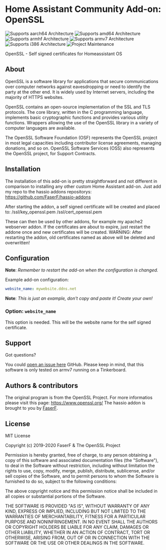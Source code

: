 # Home Assistant Community Add-on: OpenSSL
![Supports aarch64 Architecture][aarch64-shield] ![Supports amd64 Architecture][amd64-shield] ![Supports armhf Architecture][armhf-shield] ![Supports armv7 Architecture][armv7-shield] ![Supports i386 Architecture][i386-shield]
![Project Maintenance][maintenance-shield]

OpenSSL - Self signed certificates for Homeassistant OS

## About

OpenSSL is a software library for applications that secure communications over computer networks against eavesdropping or need to identify the party at the other end. It is widely used by Internet servers, including the majority of HTTPS websites.

OpenSSL contains an open-source implementation of the SSL and TLS protocols. The core library, written in the C programming language, implements basic cryptographic functions and provides various utility functions. Wrappers allowing the use of the OpenSSL library in a variety of computer languages are available.

The OpenSSL Software Foundation (OSF) represents the OpenSSL project in most legal capacities including contributor license agreements, managing donations, and so on. OpenSSL Software Services (OSS) also represents the OpenSSL project, for Support Contracts.

## Installation

The installation of this add-on is pretty straightforward and not different in comparison to installing any other custom Home Assistant add-on.
Just add my repo to the hassio addons repositorys: https://github.com/FaserF/hassio-addons

After starting the addon, a self signed certificate will be created and placed to:
/ssl/key_openssl.pem
/ssl/cert_openssl.pem

These can then be used by other addons, for example my apache2 webserver addon.
If the certificates are about to expire, just restart the addone once and new certificates will be created.
WARNING: After restarting the addon, old certificates named as above will be deleted and overwritten!

## Configuration

**Note**: _Remember to restart the add-on when the configuration is changed._

Example add-on configuration:

```yaml
website_name: mywebsite.ddns.net
```

**Note**: _This is just an example, don't copy and paste it! Create your own!_

### Option: `website_name`

This option is needed. This will be the website name for the self signed certificate.

## Support

Got questions?

You could [open an issue here][issue] GitHub.
Please keep in mind, that this software is only tested on armv7 running on a Tinkerboard.

## Authors & contributors

The original program is from the OpenSSL Project. For more informatios please visit this page: https://www.openssl.org/
The hassio addon is brought to you by [FaserF].

## License

MIT License

Copyright (c) 2019-2020 FaserF & The OpenSSL Project

Permission is hereby granted, free of charge, to any person obtaining a copy
of this software and associated documentation files (the "Software"), to deal
in the Software without restriction, including without limitation the rights
to use, copy, modify, merge, publish, distribute, sublicense, and/or sell
copies of the Software, and to permit persons to whom the Software is
furnished to do so, subject to the following conditions:

The above copyright notice and this permission notice shall be included in all
copies or substantial portions of the Software.

THE SOFTWARE IS PROVIDED "AS IS", WITHOUT WARRANTY OF ANY KIND, EXPRESS OR
IMPLIED, INCLUDING BUT NOT LIMITED TO THE WARRANTIES OF MERCHANTABILITY,
FITNESS FOR A PARTICULAR PURPOSE AND NONINFRINGEMENT. IN NO EVENT SHALL THE
AUTHORS OR COPYRIGHT HOLDERS BE LIABLE FOR ANY CLAIM, DAMAGES OR OTHER
LIABILITY, WHETHER IN AN ACTION OF CONTRACT, TORT OR OTHERWISE, ARISING FROM,
OUT OF OR IN CONNECTION WITH THE SOFTWARE OR THE USE OR OTHER DEALINGS IN THE
SOFTWARE.

[aarch64-shield]: https://img.shields.io/badge/aarch64-yes-green.svg
[amd64-shield]: https://img.shields.io/badge/amd64-yes-green.svg
[armhf-shield]: https://img.shields.io/badge/armhf-yes-green.svg
[armv7-shield]: https://img.shields.io/badge/armv7-yes-green.svg
[commits]: https://github.com/FaserF/openssl/commits/master
[contributors]: https://github.com/FaserF/hassio-addons/openssl/graphs/contributors
[FaserF]: https://github.com/FaserF/
[i386-shield]: https://img.shields.io/badge/i386-yes-green.svg
[issue]: https://github.com/FaserF/hassio-addons/issues
[repository]: https://github.com/FaserF/hassio-addons/openssl
[maintenance-shield]: https://img.shields.io/maintenance/yes/2020.svg
